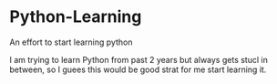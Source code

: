 # Python-Learning
An effort to start learning python

I am trying to learn Python from past 2 years but always gets stucl in between, so I guees this would be good strat for me start learning it.
